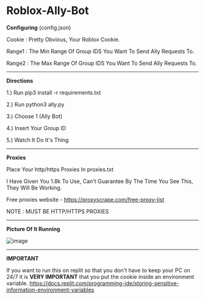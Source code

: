 # Roblox-Ally-Bot


**Configuring** (config.json)

Cookie : Pretty Obvious, Your Roblox Cookie.

Range1 : The Min Range Of Group IDS You Want To Send Ally Requests To.

Range2 : The Max Range Of Group IDS You Want To Send Ally Requests To.

---

**Directions**

1.) Run pip3 install -r requirements.txt

2.) Run python3 ally.py

3.) Choose 1 (Ally Bot)

4.) Insert Your Group ID

5.) Watch It Do It's Thing

---

**Proxies**

Place Your http/https Proxies In proxies.txt

I Have Given You 1.8k To Use, Can't Guarantee By The Time You See This, They Will Be Working.

Free proxies website - https://proxyscrape.com/free-proxy-list

NOTE : MUST BE HTTP/HTTPS PROXIES

---

**Picture Of It Running**

![image](https://user-images.githubusercontent.com/71937946/127242542-c8528ddf-26bc-46fd-8644-aa0454a1249f.png)

---

**IMPORTANT**

If you want to run this on replit so that you don't have to keep your PC on 24/7 it is **VERY IMPORTANT** that you put the cookie inside an environment variable. https://docs.replit.com/programming-ide/storing-sensitive-information-environment-variables
